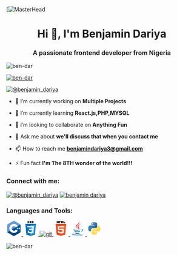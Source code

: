 [![MasterHead](https://miro.medium.com/max/1360/0*gqO3slLmGb4mUeje.gif)
<h1 align="center">Hi 👋, I'm Benjamin Dariya</h1>
<h3 align="center">A passionate frontend developer from Nigeria</h3>

<p align="left"> <img src="https://komarev.com/ghpvc/?username=ben-dar&label=Profile%20views&color=0e75b6&style=flat" alt="ben-dar" /> </p>

<p align="left"> <a href="https://github.com/ryo-ma/github-profile-trophy"><img src="https://github-profile-trophy.vercel.app/?username=ben-dar" alt="ben-dar" /></a> </p>

<p align="left"> <a href="https://twitter.com/@benjamin_dariya" target="blank"><img src="https://img.shields.io/twitter/follow/@benjamin_dariya?logo=twitter&style=for-the-badge" alt="@benjamin_dariya" /></a> </p>

- 🔭 I’m currently working on **Multiple Projects**

- 🌱 I’m currently learning **React.js,PHP,MYSQL**

- 👯 I’m looking to collaborate on **Anything Fun**

- 💬 Ask me about **we'll discuss that when you contact me**

- 📫 How to reach me **benjamindariya3@gmail.com**

- ⚡ Fun fact **I'm The 8TH wonder of the world!!!**

<h3 align="left">Connect with me:</h3>
<p align="left">
<a href="https://twitter.com/@benjamin_dariya" target="blank"><img align="center" src="https://raw.githubusercontent.com/rahuldkjain/github-profile-readme-generator/master/src/images/icons/Social/twitter.svg" alt="@benjamin_dariya" height="30" width="40" /></a>
<a href="https://linkedin.com/in/benjamin dariya" target="blank"><img align="center" src="https://raw.githubusercontent.com/rahuldkjain/github-profile-readme-generator/master/src/images/icons/Social/linked-in-alt.svg" alt="benjamin dariya" height="30" width="40" /></a>
</p>

<h3 align="left">Languages and Tools:</h3>
<p align="left"> <a href="https://www.w3schools.com/cpp/" target="_blank" rel="noreferrer"> <img src="https://raw.githubusercontent.com/devicons/devicon/master/icons/cplusplus/cplusplus-original.svg" alt="cplusplus" width="40" height="40"/> </a> <a href="https://www.w3schools.com/css/" target="_blank" rel="noreferrer"> <img src="https://raw.githubusercontent.com/devicons/devicon/master/icons/css3/css3-original-wordmark.svg" alt="css3" width="40" height="40"/> </a> <a href="https://git-scm.com/" target="_blank" rel="noreferrer"> <img src="https://www.vectorlogo.zone/logos/git-scm/git-scm-icon.svg" alt="git" width="40" height="40"/> </a> <a href="https://www.w3.org/html/" target="_blank" rel="noreferrer"> <img src="https://raw.githubusercontent.com/devicons/devicon/master/icons/html5/html5-original-wordmark.svg" alt="html5" width="40" height="40"/> </a> <a href="https://www.java.com" target="_blank" rel="noreferrer"> <img src="https://raw.githubusercontent.com/devicons/devicon/master/icons/java/java-original.svg" alt="java" width="40" height="40"/> </a> <a href="https://www.python.org" target="_blank" rel="noreferrer"> <img src="https://raw.githubusercontent.com/devicons/devicon/master/icons/python/python-original.svg" alt="python" width="40" height="40"/> </a> </p>

<p><img align="center" src="https://github-readme-stats.vercel.app/api/top-langs?username=ben-dar&show_icons=true&locale=en&layout=compact" alt="ben-dar" /></p>

